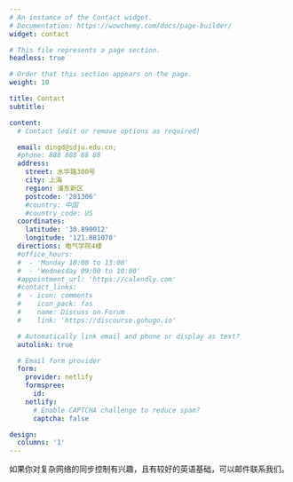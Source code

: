 ```yaml
---
# An instance of the Contact widget.
# Documentation: https://wowchemy.com/docs/page-builder/
widget: contact

# This file represents a page section.
headless: true

# Order that this section appears on the page.
weight: 10

title: Contact
subtitle:

content:
  # Contact (edit or remove options as required)

  email: dingd@sdju.edu.cn;
  #phone: 888 888 88 88
  address:
    street: 水华路300号
    city: 上海
    region: 浦东新区
    postcode: '201306'
    #country: 中国
    #country_code: US
  coordinates:
    latitude: '30.890012'
    longitude: '121.881078'
  directions: 电气学院4楼
  #office_hours:
  #  - 'Monday 10:00 to 13:00'
  #  - 'Wednesday 09:00 to 10:00'
  #appointment_url: 'https://calendly.com'
  #contact_links:
  #  - icon: comments
  #    icon_pack: fas
  #    name: Discuss on Forum
  #    link: 'https://discourse.gohugo.io'

  # Automatically link email and phone or display as text?
  autolink: true

  # Email form provider
  form:
    provider: netlify
    formspree:
      id:
    netlify:
      # Enable CAPTCHA challenge to reduce spam?
      captcha: false

design:
  columns: '1'
---
```

如果你对复杂网络的同步控制有兴趣，且有较好的英语基础，可以邮件联系我们。